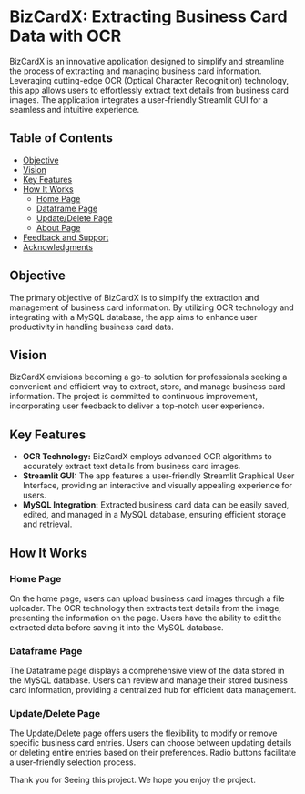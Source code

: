 # BizCardX: Extracting Business Card Data with OCR

BizCardX is an innovative application designed to simplify and streamline the process of extracting and managing business card information. Leveraging cutting-edge OCR (Optical Character Recognition) technology, this app allows users to effortlessly extract text details from business card images. The application integrates a user-friendly Streamlit GUI for a seamless and intuitive experience.

## Table of Contents

- [Objective](#objective)
- [Vision](#vision)
- [Key Features](#key-features)
- [How It Works](#how-it-works)
  - [Home Page](#home-page)
  - [Dataframe Page](#dataframe-page)
  - [Update/Delete Page](#update/delete-page)
  - [About Page](#about-page)
- [Feedback and Support](#feedback-and-support)
- [Acknowledgments](#acknowledgments)

## Objective

The primary objective of BizCardX is to simplify the extraction and management of business card information. By utilizing OCR technology and integrating with a MySQL database, the app aims to enhance user productivity in handling business card data.

## Vision

BizCardX envisions becoming a go-to solution for professionals seeking a convenient and efficient way to extract, store, and manage business card information. The project is committed to continuous improvement, incorporating user feedback to deliver a top-notch user experience.

## Key Features

- **OCR Technology:** BizCardX employs advanced OCR algorithms to accurately extract text details from business card images.
- **Streamlit GUI:** The app features a user-friendly Streamlit Graphical User Interface, providing an interactive and visually appealing experience for users.
- **MySQL Integration:** Extracted business card data can be easily saved, edited, and managed in a MySQL database, ensuring efficient storage and retrieval.

## How It Works

### Home Page

On the home page, users can upload business card images through a file uploader. The OCR technology then extracts text details from the image, presenting the information on the page. Users have the ability to edit the extracted data before saving it into the MySQL database.

### Dataframe Page

The Dataframe page displays a comprehensive view of the data stored in the MySQL database. Users can review and manage their stored business card information, providing a centralized hub for efficient data management.

### Update/Delete Page

The Update/Delete page offers users the flexibility to modify or remove specific business card entries. Users can choose between updating details or deleting entire entries based on their preferences. Radio buttons facilitate a user-friendly selection process.

Thank you for Seeing this project. We hope you enjoy the project.

